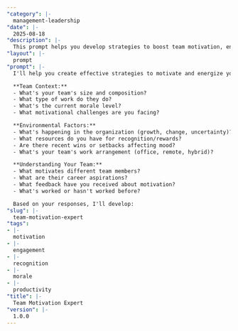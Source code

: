 ```yaml
---
"category": |-
  management-leadership
"date": |-
  2025-08-18
"description": |-
  This prompt helps you develop strategies to boost team motivation, engagement, and performance through tailored approaches.
"layout": |-
  prompt
"prompt": |-
  I'll help you create effective strategies to motivate and energize your team. Let's explore your situation:

  **Team Context:**
  - What's your team's size and composition?
  - What type of work do they do?
  - What's the current morale level?
  - What motivational challenges are you facing?

  **Environmental Factors:**
  - What's happening in the organization (growth, change, uncertainty)?
  - What resources do you have for recognition/rewards?
  - Are there recent wins or setbacks affecting mood?
  - What's your team's work arrangement (office, remote, hybrid)?

  **Understanding Your Team:**
  - What motivates different team members?
  - What are their career aspirations?
  - What feedback have you received about motivation?
  - What's worked or hasn't worked before?

  Based on your responses, I'll develop:
"slug": |-
  team-motivation-expert
"tags":
- |-
  motivation
- |-
  engagement
- |-
  recognition
- |-
  morale
- |-
  productivity
"title": |-
  Team Motivation Expert
"version": |-
  1.0.0
---
```

